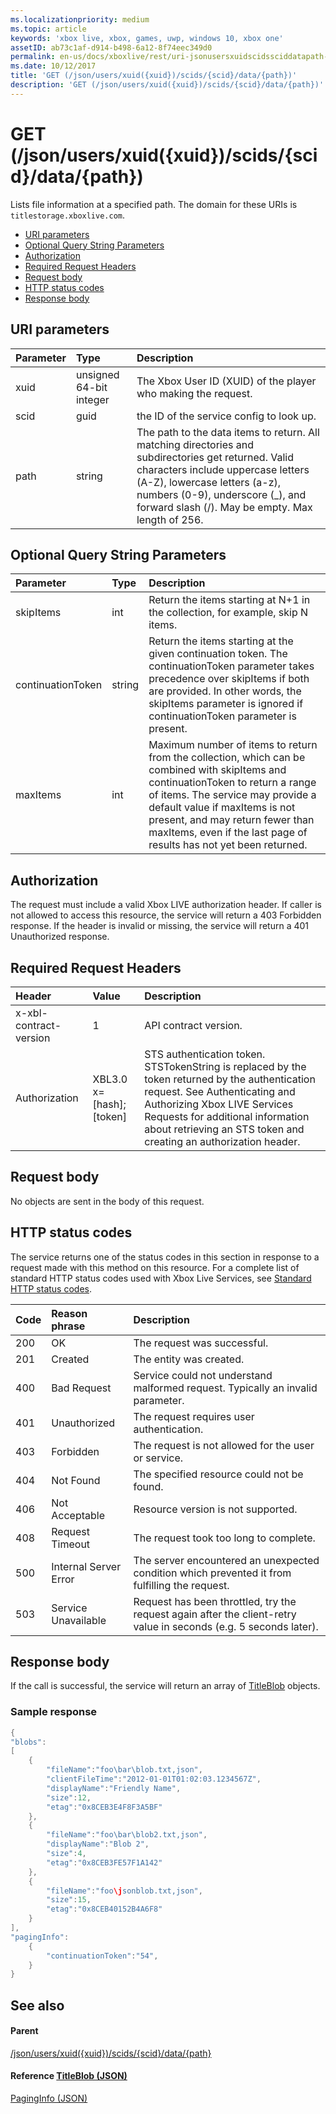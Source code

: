 ```yaml
---
ms.localizationpriority: medium
ms.topic: article
keywords: 'xbox live, xbox, games, uwp, windows 10, xbox one'
assetID: ab73c1af-d914-b498-6a12-8f74eec349d0
permalink: en-us/docs/xboxlive/rest/uri-jsonusersxuidscidssciddatapath-get.html
ms.date: 10/12/2017
title: 'GET (/json/users/xuid({xuid})/scids/{scid}/data/{path})'
description: 'GET (/json/users/xuid({xuid})/scids/{scid}/data/{path})'
---
```


# GET \(/json/users/xuid\({xuid}\)/scids/{scid}/data/{path}\)

Lists file information at a specified path. The domain for these URIs is `titlestorage.xboxlive.com`.

* [URI parameters](get-json-users-xuid-xuid-scids-scid-data-path.md#ID4EX)
* [Optional Query String Parameters](get-json-users-xuid-xuid-scids-scid-data-path.md#ID4ECB)
* [Authorization](get-json-users-xuid-xuid-scids-scid-data-path.md#ID4EUC)
* [Required Request Headers](get-json-users-xuid-xuid-scids-scid-data-path.md#ID4EBD)
* [Request body](get-json-users-xuid-xuid-scids-scid-data-path.md#ID4EKE)
* [HTTP status codes](get-json-users-xuid-xuid-scids-scid-data-path.md#ID4EXE)
* [Response body](get-json-users-xuid-xuid-scids-scid-data-path.md#ID4EKCAC)

## URI parameters <a id="ID4EX"></a>

| Parameter | Type | Description |
| :--- | :--- | :--- |
| xuid | unsigned 64-bit integer | The Xbox User ID \(XUID\) of the player who making the request. |
| scid | guid | the ID of the service config to look up. |
| path | string | The path to the data items to return. All matching directories and subdirectories get returned. Valid characters include uppercase letters \(A-Z\), lowercase letters \(a-z\), numbers \(0-9\), underscore \(\_\), and forward slash \(/\). May be empty. Max length of 256. |

## Optional Query String Parameters <a id="ID4ECB"></a>

| Parameter | Type | Description |
| :--- | :--- | :--- |
| skipItems | int | Return the items starting at N+1 in the collection, for example, skip N items. |
| continuationToken | string | Return the items starting at the given continuation token. The continuationToken parameter takes precedence over skipItems if both are provided. In other words, the skipItems parameter is ignored if continuationToken parameter is present. |
| maxItems | int | Maximum number of items to return from the collection, which can be combined with skipItems and continuationToken to return a range of items. The service may provide a default value if maxItems is not present, and may return fewer than maxItems, even if the last page of results has not yet been returned. |

## Authorization <a id="ID4EUC"></a>

The request must include a valid Xbox LIVE authorization header. If caller is not allowed to access this resource, the service will return a 403 Forbidden response. If the header is invalid or missing, the service will return a 401 Unauthorized response.

## Required Request Headers <a id="ID4EBD"></a>

| Header | Value | Description |
| :--- | :--- | :--- |
| x-xbl-contract-version | 1 | API contract version. |
| Authorization | XBL3.0 x=\[hash\];\[token\] | STS authentication token. STSTokenString is replaced by the token returned by the authentication request. See Authenticating and Authorizing Xbox LIVE Services Requests for additional information about retrieving an STS token and creating an authorization header. |

## Request body <a id="ID4EKE"></a>

No objects are sent in the body of this request.

## HTTP status codes <a id="ID4EXE"></a>

The service returns one of the status codes in this section in response to a request made with this method on this resource. For a complete list of standard HTTP status codes used with Xbox Live Services, see [Standard HTTP status codes](https://github.com/LucienHH/docs-xsapi/tree/8aaeb3d77dec37e3bd2a1d99ea913649665f2490/additional/httpstatuscodes.md).

| Code | Reason phrase | Description |
| :--- | :--- | :--- |
| 200 | OK | The request was successful. |
| 201 | Created | The entity was created. |
| 400 | Bad Request | Service could not understand malformed request. Typically an invalid parameter. |
| 401 | Unauthorized | The request requires user authentication. |
| 403 | Forbidden | The request is not allowed for the user or service. |
| 404 | Not Found | The specified resource could not be found. |
| 406 | Not Acceptable | Resource version is not supported. |
| 408 | Request Timeout | The request took too long to complete. |
| 500 | Internal Server Error | The server encountered an unexpected condition which prevented it from fulfilling the request. |
| 503 | Service Unavailable | Request has been throttled, try the request again after the client-retry value in seconds \(e.g. 5 seconds later\). |

## Response body <a id="ID4EKCAC"></a>

If the call is successful, the service will return an array of [TitleBlob](https://github.com/LucienHH/docs-xsapi/tree/8aaeb3d77dec37e3bd2a1d99ea913649665f2490/json/json-titleblob.md) objects.

### Sample response <a id="ID4EYCAC"></a>

```cpp
{
"blobs":
[
    {
        "fileName":"foo\bar\blob.txt,json",
        "clientFileTime":"2012-01-01T01:02:03.1234567Z",
        "displayName":"Friendly Name",
        "size":12,
        "etag":"0x8CEB3E4F8F3A5BF"
    },
    {
        "fileName":"foo\bar\blob2.txt,json",
        "displayName":"Blob 2",
        "size":4,
        "etag":"0x8CEB3FE57F1A142"
    },
    {
        "fileName":"foo\jsonblob.txt,json",
        "size":15,
        "etag":"0x8CEB40152B4A6F8"
    }
],
"pagingInfo":
    {
        "continuationToken":"54",
    }
}
```

## See also <a id="ID4EEDAC"></a>

#### Parent <a id="ID4EGDAC"></a>

[/json/users/xuid\({xuid}\)/scids/{scid}/data/{path}](https://github.com/LucienHH/docs-xsapi/tree/8aaeb3d77dec37e3bd2a1d99ea913649665f2490/work-in-progress/title-storage/uri-jsonusersxuidscidssciddatapath.md)

#### Reference  [TitleBlob \(JSON\)](https://github.com/LucienHH/docs-xsapi/tree/8aaeb3d77dec37e3bd2a1d99ea913649665f2490/json/json-titleblob.md) <a id="ID4ESDAC"></a>

[PagingInfo \(JSON\)](https://github.com/LucienHH/docs-xsapi/tree/8aaeb3d77dec37e3bd2a1d99ea913649665f2490/json/json-paginginfo.md)

